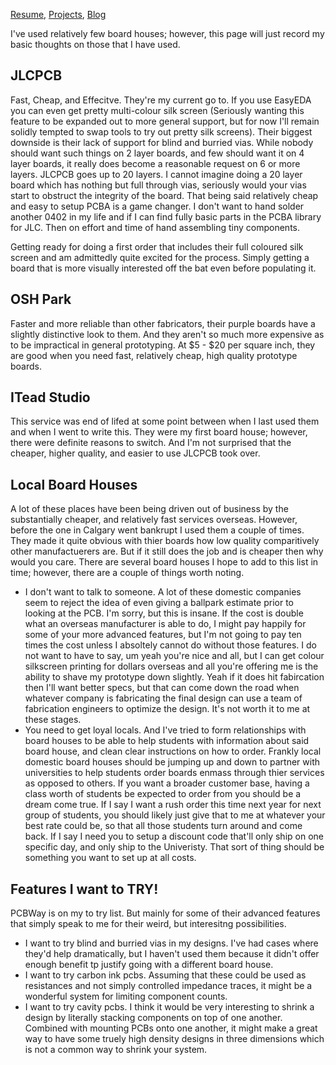 [Resume](../resume_page.md), [Projects](../projects.md), [Blog](../blog.md)

I've used relatively few board houses; however, this page will just record my basic thoughts on those that I have used.

## JLCPCB
Fast, Cheap, and Effecitve. They're my current go to. If you use EasyEDA you can even get pretty multi-colour silk screen (Seriously wanting this feature to be expanded out to more general support, but for now I'll remain solidly tempted to swap tools to try out pretty silk screens). Their biggest downside is their lack of support for blind and burried vias. While nobody should want such things on 2 layer boards, and few should want it on 4 layer boards, it really does become a reasonable request on 6 or more layers. JLCPCB goes up to 20 layers. I cannot imagine doing a 20 layer board which has nothing but full through vias, seriously would your vias start to obstruct the integrity of the board. That being said relatively cheap and easy to setup PCBA is a game changer. I don't want to hand solder another 0402 in my life and if I can find fully basic parts in the PCBA library for JLC. Then on effort and time of hand assembling tiny components. 

Getting ready for doing a first order that includes their full coloured silk screen and am admittedly quite excited for the process. Simply getting a board that is more visually interested off the bat even before populating it. 

## OSH Park
Faster and more reliable than other fabricators, their purple boards have a slightly distinctive look to them. And they aren't so much more expensive as to be impractical in general prototyping. At $5 - $20 per square inch, they are good when you need fast, relatively cheap, high quality prototype boards. 

## ITead Studio
This service was end of lifed at some point between when I last used them and when I went to write this. They were my first board house; however, there were definite reasons to switch. And I'm not surprised that the cheaper, higher quality, and easier to use JLCPCB took over. 

## Local Board Houses
A lot of these places have been being driven out of business by the substantially cheaper, and relatively fast services overseas. However, before the one in Calgary went bankrupt I used them a couple of times. They made it quite obvious with thier boards how low quality comparitively other manufactuerers are. But if it still does the job and is cheaper then why would you care. There are several board houses I hope to add to this list in time; however, there are a couple of things worth noting.

- I don't want to talk to someone. A lot of these domestic companies seem to reject the idea of even giving a ballpark estimate prior to looking at the PCB. I'm sorry, but this is insane. If the cost is double what an overseas manufacturer is able to do, I might pay happily for some of your more advanced features, but I'm not going to pay ten times the cost unless I absoltely cannot do without those features. I do not want to have to say, um yeah you're nice and all, but I can get colour silkscreen printing for dollars overseas and all you're offering me is the ability to shave my prototype down slightly. Yeah if it does hit fabircation then I'll want better specs, but that can come down the road when whatever company is fabricating the final design can use a team of fabrication engineers to optimize the design. It's not worth it to me at these stages. 
- You need to get loyal locals. And I've tried to form relationships with board houses to be able to help students with information about said board house, and clean clear instructions on how to order. Frankly local domestic board houses should be jumping up and down to partner with universities to help students order boards enmass through thier services as opposed to others. If you want a broader customer base, having a class worth of students be expected to order from you should be a dream come true. If I say I want a rush order this time next year for next group of students, you should likely just give that to me at whatever your best rate could be, so that all those students turn around and come back. If I say I need you to setup a discount code that'll only ship on one specific day, and only ship to the Univeristy. That sort of thing should be something you want to set up at all costs. 

## Features I want to TRY!
PCBWay is on my to try list. But mainly for some of their advanced features that simply speak to me for their weird, but interesitng possibilities. 
- I want to try blind and burried vias in my designs. I've had cases where they'd help dramatically, but I haven't used them because it didn't offer enough benefit tp justify going with a different board house. 
- I want to try carbon ink pcbs. Assuming that these could be used as resistances and not simply controlled impedance traces, it might be a wonderful system for limiting component counts. 
- I want to try cavity pcbs. I think it would be very interesting to shrink a design by literally stacking components on top of one another. Combined with mounting PCBs onto one another, it might make a great way to have some truely high density designs in three dimensions which is not a common way to shrink your system. 